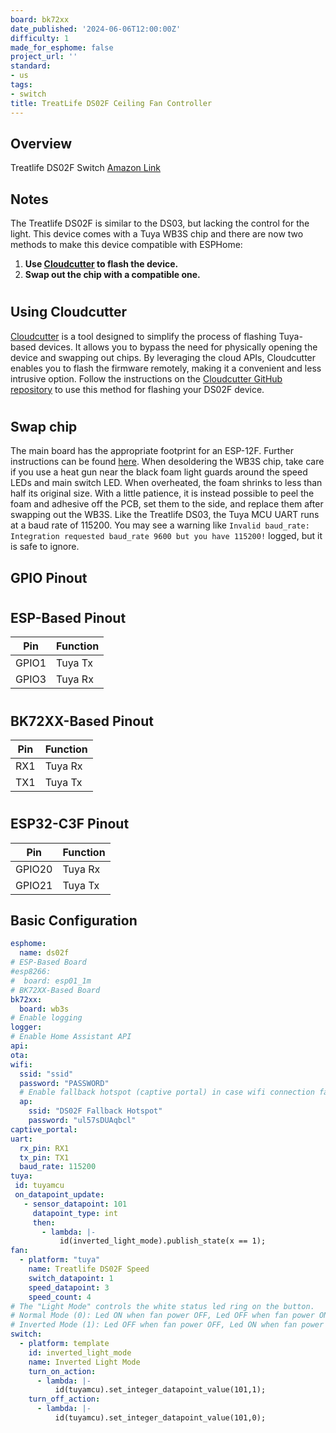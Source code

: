 ```yaml
---
board: bk72xx
date_published: '2024-06-06T12:00:00Z'
difficulty: 1
made_for_esphome: false
project_url: ''
standard:
- us
tags:
- switch
title: TreatLife DS02F Ceiling Fan Controller
---
```


## Overview

Treatlife DS02F Switch
[Amazon Link](https://amzn.to/400MRsE)

## Notes

The Treatlife DS02F is similar to the DS03, but lacking the control for the light. This device comes with a Tuya WB3S chip and there are now two methods to make this device compatible with ESPHome:
1. **Use [Cloudcutter](https://github.com/tuya-cloudcutter/tuya-cloudcutter) to flash the device.**
2. **Swap out the chip with a compatible one.**
#

## Using Cloudcutter

[Cloudcutter](https://github.com/tuya-cloudcutter/tuya-cloudcutter) is a tool designed to simplify the process of flashing Tuya-based devices. It allows you to bypass the need for physically opening the device and swapping out chips. By leveraging the cloud APIs, Cloudcutter enables you to flash the firmware remotely, making it a convenient and less intrusive option. Follow the instructions on the [Cloudcutter GitHub repository](https://github.com/tuya-cloudcutter/tuya-cloudcutter) to use this method for flashing your DS02F device.
#

## Swap chip

The main board has the appropriate footprint for an ESP-12F. Further instructions can be found [here](https://community.home-assistant.io/t/treatlife-dual-outlet-indoor-dimmer-plug-wb3s-to-esp-12-transplant/256798). When desoldering the WB3S chip, take care if you use a heat gun near the black foam light guards around the speed LEDs and main switch LED. When overheated, the foam shrinks to less than half its original size. With a little patience, it is instead possible to peel the foam and adhesive off the PCB, set them to the side, and replace them after swapping out the WB3S.
Like the Treatlife DS03, the Tuya MCU UART runs at a baud rate of 115200. You may see a warning like `Invalid baud_rate: Integration requested baud_rate 9600 but you have 115200!` logged, but it is safe to ignore.

## GPIO Pinout

#

## ESP-Based Pinout

| Pin   | Function |
| ----- | -------- |
| GPIO1 | Tuya Tx  |
| GPIO3 | Tuya Rx  |
#

## BK72XX-Based Pinout

| Pin   | Function |
| ----- | -------- |
| RX1   | Tuya Rx  |
| TX1   | Tuya Tx  |
#

## ESP32-C3F Pinout

| Pin   | Function |
| ----- | -------- |
| GPIO20| Tuya Rx  |
| GPIO21| Tuya Tx  |

## Basic Configuration

```yaml
esphome:
  name: ds02f
# ESP-Based Board
#esp8266:
#  board: esp01_1m
# BK72XX-Based Board
bk72xx:
  board: wb3s
# Enable logging
logger:
# Enable Home Assistant API
api:
ota:
wifi:
  ssid: "ssid"
  password: "PASSWORD"
  # Enable fallback hotspot (captive portal) in case wifi connection fails
  ap:
    ssid: "DS02F Fallback Hotspot"
    password: "ul57sDUAqbcl"
captive_portal:
uart:
  rx_pin: RX1
  tx_pin: TX1
  baud_rate: 115200
tuya:
 id: tuyamcu
 on_datapoint_update:
   - sensor_datapoint: 101
     datapoint_type: int
     then:
       - lambda: |-
           id(inverted_light_mode).publish_state(x == 1);
fan:
  - platform: "tuya"
    name: Treatlife DS02F Speed
    switch_datapoint: 1
    speed_datapoint: 3
    speed_count: 4
# The "Light Mode" controls the white status led ring on the button.
# Normal Mode (0): Led ON when fan power OFF, Led OFF when fan power ON
# Inverted Mode (1): Led OFF when fan power OFF, Led ON when fan power ON
switch:
  - platform: template
    id: inverted_light_mode
    name: Inverted Light Mode
    turn_on_action:
      - lambda: |-
          id(tuyamcu).set_integer_datapoint_value(101,1);
    turn_off_action:
      - lambda: |-
          id(tuyamcu).set_integer_datapoint_value(101,0);
```